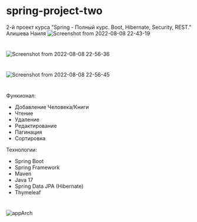 # spring-project-two
2-й проект курса "Spring - Полный курс. Boot, Hibernate, Security, REST." Алишева Наиля
![Screenshot from 2022-08-08 22-43-19](https://user-images.githubusercontent.com/83831759/183493379-17682123-34be-467b-a638-5740134cac6d.png)
#
![Screenshot from 2022-08-08 22-56-36](https://user-images.githubusercontent.com/83831759/183493393-8c093309-b4f7-49ca-ad57-fb5363655c09.png)
#
![Screenshot from 2022-08-08 22-56-45](https://user-images.githubusercontent.com/83831759/183493410-b4e02ad3-383a-4083-9625-69f7734454c9.png)
#
Функионал:
- Добавление Человека/Книги
- Чтение
- Удаление
- Редактирование
- Пагинация
- Сортировка

Технологии:
- Spring Boot
- Spring Framework
- Maven
- Java 17
- Spring Data JPA (Hibernate)
- Thymeleaf
#
![appArch](https://user-images.githubusercontent.com/83831759/183496095-2dcbf715-17cd-45a7-970b-78837abafcc3.jpg)
